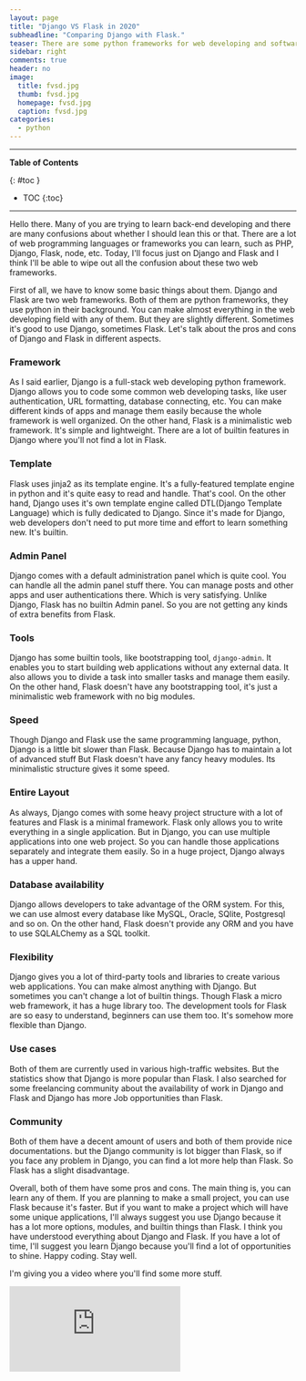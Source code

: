 ```yaml
---
layout: page
title: "Django VS Flask in 2020"
subheadline: "Comparing Django with Flask."
teaser: There are some python frameworks for web developing and software developing. Django and Flask are two of them. I will compare them and show which framework worths learning.
sidebar: right
comments: true
header: no
image: 
  title: fvsd.jpg
  thumb: fvsd.jpg
  homepage: fvsd.jpg
  caption: fvsd.jpg
categories:
  - python
---
```


<hr>

**Table of Contents**

{: #toc }
*  TOC
{:toc}

<hr>

Hello there. Many of you are trying to learn back-end developing and there are many confusions about whether I should lean this or that. There are a lot of web programming languages or frameworks you can learn, such as PHP, Django, Flask, node, etc. Today, I'll focus just on Django and Flask and I think I'll be able to wipe out all the confusion about these two web frameworks.

First of all, we have to know some basic things about them. Django and Flask are two web frameworks. Both of them are python frameworks, they use python in their background. You can make almost everything in the web developing field with any of them. But they are slightly different. Sometimes it's good to use Django, sometimes Flask. Let's talk about the pros and cons of Django and Flask in different aspects. 

### Framework

As I said earlier, Django is a full-stack web developing python framework. Django allows you to code some common web developing tasks, like user authentication, URL formatting, database connecting, etc. You can make different kinds of apps and manage them easily because the whole framework is well organized. On the other hand, Flask is a minimalistic web framework. It's simple and lightweight. There are a lot of builtin features in Django where you'll not find a lot in Flask. 

### Template

Flask uses jinja2 as its template engine. It's a fully-featured template engine in python and it's quite easy to read and handle. That's cool. On the other hand, Django uses it's own template engine called DTL(Django Template Language) which is fully dedicated to Django. Since it's made for Django, web developers don't need to put more time and effort to learn something new. It's builtin. 

### Admin Panel

Django comes with a default administration panel which is quite cool. You can handle all the admin panel stuff there. You can manage posts and other apps and user authentications there. Which is very satisfying. Unlike Django, Flask has no builtin Admin panel. So you are not getting any kinds of extra benefits from Flask. 

### Tools 

Django has some builtin tools, like bootstrapping tool, `django-admin`. It enables you to start building web applications without any external data. It also allows you to divide  a task into smaller tasks and manage them easily. On the other hand, Flask doesn't have any bootstrapping tool, it's just a minimalistic web framework with no big modules. 

### Speed

Though Django and Flask use the same programming language, python, Django is a little bit slower than Flask. Because Django has to maintain a lot of advanced stuff But Flask doesn't have any fancy heavy modules. Its minimalistic structure gives it some speed. 

### Entire Layout

As always, Django comes with some heavy project structure with a lot of features and Flask is a minimal framework. Flask only allows you to write everything in a single application. But in Django, you can use multiple applications into one web project. So you can handle those applications separately and integrate them easily. So in a huge project, Django always has a upper hand. 

### Database availability

Django allows developers to take advantage of the ORM system. For this, we can use almost every database like MySQL, Oracle, SQlite, Postgresql and so on. On the other hand, Flask doesn't provide any ORM and you have to use SQLALChemy as a SQL toolkit. 

### Flexibility

Django gives you a lot of third-party tools and libraries to create various web applications. You can make almost anything with Django. But sometimes you can't change a lot of builtin things. Though Flask a micro web framework, it has a huge library too. The development tools for Flask are so easy to understand, beginners can use them too. It's somehow more flexible than Django. 

### Use cases

Both of them are currently used in various high-traffic websites. But the statistics show that Django is more popular than Flask. I also searched for some freelancing community about the availability of work in Django and Flask and Django has more Job opportunities than Flask. 

### Community

Both of them have a decent amount of users and both of them provide nice documentations. but the Django community is lot bigger than Flask, so if you face any problem in Django, you can find a lot more help than Flask. So Flask has a slight disadvantage. 

Overall, both of them have some pros and cons. The main thing is, you can learn any of them. If you are planning to make a small project, you can use Flask because it's faster. But if you want to make a project which will have some unique applications, I'll always suggest you use Django because it has a lot more options, modules, and builtin things than Flask. I think you have understood everything about Django and Flask. If you have a lot of time, I'll suggest you learn Django because you'll find a lot of opportunities to shine. Happy coding. Stay well. 

I'm giving you a video where you'll find some more stuff. 

<iframe class="iframe-video" src="https://www.youtube.com/embed/i6JJRFPgl1I" frameborder="0" allow="accelerometer; autoplay; encrypted-media; gyroscope; picture-in-picture" allowfullscreen></iframe>


